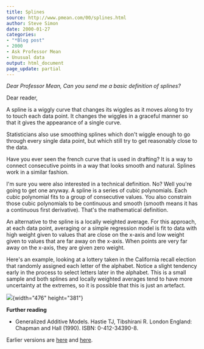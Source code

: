 ```yaml
---
title: Splines
source: http://www.pmean.com/00/splines.html
author: Steve Simon
date: 2000-01-27
categories:
- "*Blog post"
- 2000
- Ask Professor Mean
- Unusual data
output: html_document
page_update: partial
---
```

*Dear Professor Mean, Can you send me a basic definition of splines?*

<!---More--->

Dear reader,

A spline is a wiggly curve that changes its wiggles as it moves along to try to touch each data point. It changes the wiggles in a graceful manner so that it gives the appearance of a single curve.

Statisticians also use smoothing splines which don't wiggle enough to go through every single data point, but which still try to get reasonably close to the data.

Have you ever seen the french curve that is used in drafting? It is a way to connect consecutive points in a way that looks smooth and natural. Splines work in a similar fashion.

I'm sure you were also interested in a technical definition. No? Well you're going to get one anyway. A spline is a series of cubic polynomials. Each cubic polynomial fits to a group of consecutive values. You also constrain those cubic polynomials to be continuous and smooth (smooth means it has a continuous first derivative). That's the mathematical definition.

An alternative to the spline is a locally weighted average. For this approach, at each data point, averaging or a simple regression model is fit to data with high weight given to values that are close on the x-axis and low weight given to values that are far away on the x-axis. When points are very far away on the x-axis, they are given zero weight.

Here's an example, looking at a lottery taken in the California recall election that randomly assigned each letter of the alphabet. Notice a slight tendency early in the process to select letters later in the alphabet. This is a small sample and both splines and locally weighted averages tend to have more uncertainty at the extremes, so it is possible that this is just an artefact.

![](http://www.pmean.com/images/00/splines1.gif){width="476" height="381"}

**Further reading**

+ Generalized Additive Models. Hastie TJ, Tibshirani R. London England: Chapman and Hall (1990). ISBN: 0-412-34390-8.

Earlier versions are [here][sim1] and [here][sim2].
 
[sim1]: http://www.pmean.com/00/splines.html
[sim2]: http://new.pmean.com/what-is-spline-curve/
 
